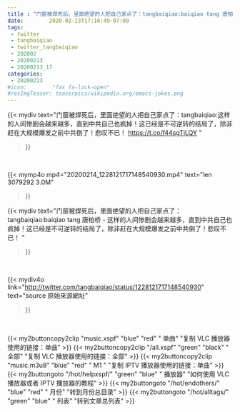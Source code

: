 ```yaml
---
title : "门窗被焊死后，里面绝望的人把自己家点了：tangbaiqiao:baiqiao tang 唐柏桥 - 这样的人间惨剧会越来越多，直到中共自己也疯掉！这已经是不可逆转的结局了，除非赶在大规模爆发之前中共倒了！悲叹不已！ "
date:        2020-02-13T17:16:49-07:00
tags:
 - twitter
 - tangbaiqiao
 - twitter_tangbaiqiao
 - 202002
 - 20200213
 - 20200213_17
categories:
 - 20200213
#icon:        "fas fa-lock-open"
#resImgTeaser: teaserpics/wikipedia.org/emacs-jokes.png
---
```


{{< mydiv text="门窗被焊死后，里面绝望的人把自己家点了：tangbaiqiao:这样的人间惨剧会越来越多，直到中共自己也疯掉！这已经是不可逆转的结局了，除非赶在大规模爆发之前中共倒了！悲叹不已！ https://t.co/f44sgTjLQY "
>}}
<br>


{{< mymp4o mp4="20200214_1228121717148540930.mp4"
text="len 3079292    3.0M"
>}}


{{< mydiv text="门窗被焊死后，里面绝望的人把自己家点了：tangbaiqiao:baiqiao tang 唐柏桥 - 这样的人间惨剧会越来越多，直到中共自己也疯掉！这已经是不可逆转的结局了，除非赶在大规模爆发之前中共倒了！悲叹不已！ "
>}}
<br>

{{< mydiv4o link="http://twitter.com/tangbaiqiao/status/1228121717148540930"
text="source 原始來源網址"
>}}


<br>



{{< my2buttoncopy2clip "music.xspf"        "blue"   "red"    " 单曲"  "复制 VLC 播放器使用的链接：单曲" >}} {{< my2buttoncopy2clip "/all.xspf"         "green"  "black"  " 全部"  "复制 VLC 播放器使用的链接：全部" >}} {{< my2buttoncopy2clip "music.m3u8"        "blue"   "red"    " M1 "    "复制 IPTV 播放器使用的链接：单曲" >}} {{< my2buttongoto      "/hot/helpxspf/"    "green"  "blue"   " 播放器" "如何使用 VLC 播放器或者 IPTV 播放器的教程" >}} {{< my2buttongoto      "/hot/endothers/"   "blue"   "red"    " 月份"   "转到月份总目录" >}} {{< my2buttongoto      "/hot/alltags/"     "green"  "blue"   " 列表"   "转到文章总列表" >}} 
